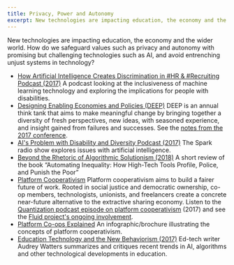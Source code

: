```yaml
---
title: Privacy, Power and Autonomy
excerpt: New technologies are impacting education, the economy and the wider world.
---
```


New technologies are impacting education, the economy and the wider world. How do we safeguard values such as privacy and autonomy with promising but challenging technologies such as AI, and avoid entrenching unjust systems in technology?

* [How Artificial Intelligence Creates Discrimination in #HR &amp; #Recruiting Podcast (2017)](https://workology.com/ep-121-artificial-intelligence-discrimination/)
A podcast looking at the inclusiveness of machine learning technology and exploring the implications for people with disabilities.
* [Designing Enabling Economies and Policies (DEEP)](https://deep.idrc.ocadu.ca/)
DEEP is an annual think tank that aims to make meaningful change by bringing together a diversity of fresh perspectives, new ideas, with seasoned experience, and insight gained from failures and successes. See the [notes from the 2017 conference](https://docs.google.com/document/d/1UYGW8MzbqXwg7OoABd94b9_BrqsX1QyOYnv4evDwbys/edit?usp=sharing).
* [AI's Problem with Disability and Diversity Podcast (2017)](http://www.cbc.ca/radio/spark/362-machine-learning-outliers-smart-device-ownership-and-more-1.4279433/ai-s-problem-with-disability-and-diversity-1.4279444)
The Spark radio show explores issues with artificial intelligence.
* [Beyond the Rhetoric of Algorithmic Solutionism (2018)](https://points.datasociety.net/beyond-the-rhetoric-of-algorithmic-solutionism-8e0f9cdada53)
A short review of the book “Automating Inequality: How High-Tech Tools Profile, Police, and Punish the Poor”
* [Platform Cooperativism](https://platform.coop/)
Platform cooperativism aims to build a fairer future of work. Rooted in social justice and democratic ownership, co-op members, technologists, unionists, and freelancers create a concrete near-future alternative to the extractive sharing economy. Listen to the [Quantization podcast episode on platform cooperativism](http://quantization.ca/podcast/episode-five-platform-cooperativism/) (2017) and see the [Fluid project's ongoing involvement](https://wiki.fluidproject.org/display/fluid/Platform+Cooperativism).
* [Platform Co-ops Explained](https://wiki.fluidproject.org/x/mICcC)
An infographic/brochure illustrating the concepts of platform cooperativism.
* [Education Technology and the New Behaviorism (2017)](http://hackeducation.com/2017/12/23/top-ed-tech-trends-social-emotional-learning)
Ed-tech writer Audrey Watters summarizes and critiques recent trends in AI, algorithms and other technological developments in education.
